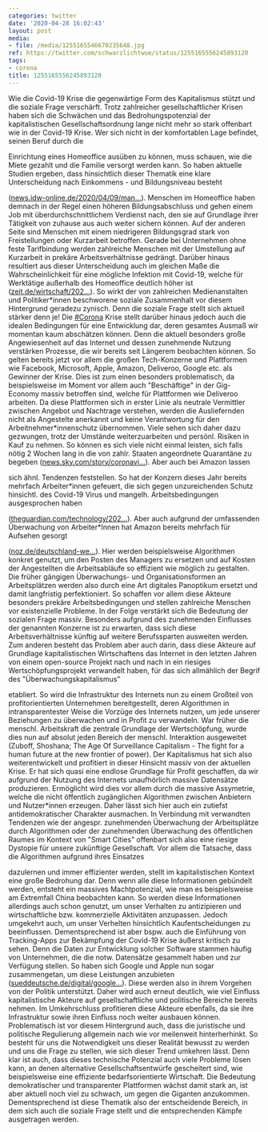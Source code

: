 ```yaml
---
categories: twitter
date: '2020-04-28 16:02:43'
layout: post
media:
- file: /media/1255165546670235648.jpg
ref: https://twitter.com/schwarzlichtwue/status/1255165556245893120
tags:
- corona
title: 1255165556245893120
---
```

Wie die Covid-19 Krise die gegenwärtige Form des Kapitalismus stützt und die soziale Frage verschärft. 
Trotz zahlreicher gesellschaftlicher Krisen haben sich die Schwächen und das Bedrohungspotenzial der kapitalistischen Gesellschaftsordnung lange nicht mehr so stark offenbart wie in der Covid-19 Krise.
Wer sich nicht in der komfortablen Lage befindet, seinen Beruf durch die

Einrichtung eines Homeoffice ausüben zu können, muss schauen, wie die Miete gezahlt und die Familie versorgt werden kann.
So haben aktuelle Studien ergeben, dass hinsichtlich dieser Thematik eine klare Unterscheidung nach Einkommens - und Bildungsniveau besteht

([news.idw-online.de/2020/04/09/man…](https://news.idw-online.de/2020/04/09/mannheimer-corona-studie-starke-soziale-ungleichheit-bei-home-office-und-kurzarbeit/)).
Menschen im Homeoffice haben demnach in der Regel einen höheren Bildungsabschluss und gehen einem Job mit überdurchschnittlichem Verdienst nach, den sie auf Grundlage ihrer Tätigkeit von zuhause aus auch weiter sichern können.
Auf der anderen Seite sind Menschen mit einem niedrigeren Bildungsgrad stark von Freistellungen oder Kurzarbeit betroffen. Gerade bei Unternehmen ohne feste Tarifbindung werden zahlreiche Menschen mit der Umstellung auf Kurzarbeit in prekäre Arbeitsverhältnisse gedrängt.
Darüber hinaus resultiert aus dieser Unterscheidung auch im gleichen Maße die Wahrscheinlichkeit für eine mögliche Infektion mit Covid-19, welche für Werktätige außerhalb des Homeoffice deutlich höher ist ([zeit.de/wirtschaft/202…](https://www.zeit.de/wirtschaft/2020-03/soziale-ungleichheit-coronavirus-pandemie-versorgung-covid-19)).
So wirkt der von zahlreichen Medienanstalten und Politiker\*innen beschworene soziale Zusammenhalt vor diesem Hintergrund geradezu zynisch. Denn die soziale Frage stellt sich aktuell stärker denn je!
Die [#Corona](/t/corona) Krise stellt darüber hinaus jedoch auch die idealen Bedingungen für eine Entwicklung dar, deren gesamtes Ausmaß wir momentan kaum abschätzen können.
Denn die aktuell besonders große Angewiesenheit auf das Internet und dessen zunehmende Nutzung verstärken Prozesse, die wir bereits seit Längerem beobachten können.
So gelten bereits jetzt vor allem die großen Tech-Konzerne und Plattformen wie Facebook, Microsoft, Apple, Amazon, Deliveroo, Google etc. als Gewinner der Krise.
Dies ist zum einen besonders problematisch, da beispielsweise im Moment vor allem auch "Beschäftige" in der Gig-Economy massiv betroffen sind, welche für Plattformen wie Deliveroo arbeiten.
Da diese Plattformen sich in erster Linie als neutrale Vermittler zwischen Angebot und Nachtrage verstehen, werden die Ausliefernden nicht als Angestelte anerkannt und keine Verantwortung für den Arbeitnehmer\*innenschutz übernommen.
Viele sehen sich daher dazu gezwungen, trotz der Umstände weiterzuarbeiten und persönl. Risiken in Kauf zu nehmen. So können es sich viele nicht einmal leisten, sich falls nötig 2 Wochen lang in die von zahlr. Staaten angeordnete Quarantäne zu begeben ([news.sky.com/story/coronavi…](https://news.sky.com/story/coronavirus-deliveroo-riders-say-they-cant-access-promised-hardship-fund-11959632)).
Aber auch bei Amazon lassen

sich ähnl. Tendenzen feststellen. So hat der Konzern dieses Jahr bereits mehrfach Arbeiter\*innen gefeuert, die sich gegen unzureichenden Schutz hinsichtl. des Covid-19 Virus und mangelh. Arbeitsbedingungen ausgesprochen haben

([theguardian.com/technology/202…](https://www.theguardian.com/technology/2020/apr/14/amazon-workers-fired-coronavirus-emily-cunningham-maren-costa)).
Aber auch aufgrund der umfassenden Überwachung von Arbeiter\*Innen hat Amazon bereits mehrfach für Aufsehen gesorgt

([noz.de/deutschland-we…](https://www.noz.de/deutschland-welt/niedersachsen/artikel/992503/wie-amazon-mitarbeiter-in-niedersachsen-ueberwacht)).
Hier werden beispielsweise Algorithmen konkret genutzt, um den Posten des Managers zu ersetzen und auf Kosten der Angestellten die Arbeitsabläufe so effizient wie möglich zu gestalten.
Die früher gängigen Überwachungs- und Organisationsformen an Arbeitsplätzen werden also durch eine Art digitales Panoptikum ersetzt und damit langfristig perfektioniert.
So schaffen vor allem diese Akteure besonders prekäre Arbeitsbedingungen und stellen zahlreiche Menschen vor existenzielle Probleme. In der Folge verstärkt sich die Bedeutung der sozialen Frage massiv.
Besonders aufgrund des zunehmenden Einflusses der genannten Konzerne ist zu erwarten, dass sich diese Arbeitsverhältnisse künftig auf weitere Berufssparten ausweiten werden.
Zum anderen besteht das Problem aber auch darin, dass diese Akteure auf Grundlage kapitalistischen Wirtschaftens das Internet in den letzten Jahren von einem open-source Projekt nach und nach in ein riesiges Wertschöpfungsprojekt verwandelt haben, 
 für das sich allmählich der Begrif des "Überwachungskapitalismus"

etabliert. So wird die Infrastruktur des Internets nun zu einem Großteil von profitorientierten Unternehmen bereitgestellt, deren Algorithmen in intransparentester Weise die Vorzüge des Internets nutzen, 
 um jede unserer Beziehungen zu überwachen und in Profit zu verwandeln.
War früher die menschl. Arbeitskraft die zentrale Grundlage der Wertschöpfung, wurde dies nun auf absolut jeden Bereich der menschl. Interaktion ausgeweitet (Zuboff, Shoshana; The Age Of Surveillance Capitalism - The fight for a human future at the new frontier of power).
Der Kapitalismus hat sich also weiterentwickelt und profitiert in dieser Hinsicht massiv von der aktuellen Krise. Er hat sich quasi eine endlose Grundlage für Profit geschaffen, da wir aufgrund der Nutzung des Internets unaufhörlich massive Datensätze produzieren.
Ermöglicht wird dies vor allem durch die massive Assymetrie, welche die nicht öffentlich zugänglichen Algorithmen zwischen Anbietern und Nutzer\*innen erzeugen. Daher lässt sich hier auch ein zutiefst antidemokratischer Charakter ausmachen.
In Verbindung mit verwandten Tendenzen wie der angespr. zunehmenden Überwachung der Arbeitsplätze durch Algorithmen oder der zunehmenden Überwachung des öffentlichen Raumes im Kontext von "Smart Cities" offenbart sich also eine riesige Dystopie für unsere zukünftige Gesellschaft.
Vor allem die Tatsache, dass die Algorithmen aufgrund ihres Einsatzes

dazulernen und immer effizienter werden, stellt im kapitalistischen Kontext eine große Bedrohung dar.
Denn wenn alle diese Informationen gebündelt werden, entsteht ein massives Machtpotenzial, wie man es beispielsweise am Extremfall China beobachten kann.
So werden diese Informationen allerdings auch schon genutzt, um unser Verhalten zu antizipieren und wirtschaftliche bzw. kommerzielle Aktivitäten anzupassen. Jedoch umgekehrt auch, um unser Verhelten hinsichtlich Kaufentscheidungen zu beeinflussen.
Dementsprechend ist aber bspw. auch die Einführung von Tracking-Apps zur Bekämpfung der Covid-19 Krise äußerst kritisch zu sehen. Denn die Daten zur Entwicklung solcher Software stammen häufig von Unternehmen, die die notw. Datensätze gesammelt haben und zur Verfügung stellen.
So haben sich Google und Apple nun sogar zusammengetan, um diese Leistungen anzubieten ([sueddeutsche.de/digital/google…](https://www.sueddeutsche.de/digital/google-apple-corona-app-tracing-dezentral-1.4876043)).
Diese werden also in ihrem Vorgehen von der Politik unterstützt. Daher wird auch erneut deutlich, wie viel Einfluss kapitalistische Akteure auf gesellschaftliche und politische Bereiche bereits nehmen.
Im Umkehrschluss profitieren diese Akteure ebenfalls, da sie ihre Infrastruktur sowie ihren Einfluss noch weiter ausbauen können. Problematisch ist vor diesem Hintergrund auch, dass die juristische und politische Regulierung allgemein nach wie vor meilenweit hinterherhinkt.
So besteht für uns die Notwendigkeit uns dieser Realität bewusst zu werden und uns die Frage zu stellen, wie sich dieser Trend umkehren lässt.
Denn klar ist auch, dass dieses technische Potenzial auch viele Probleme lösen kann, an denen alternative Gesellschaftsentwürfe gescheitert sind, wie beispielsweise eine effiziente bedarfsorientierte Wirtschaft.
Die Bedeutung demokratischer und transparenter Plattformen wächst damit stark an, ist aber aktuell noch viel zu schwach, um gegen die Giganten anzukommen.
Dementsprechend ist diese Thematik also der entscheidende Bereich, in dem sich auch die soziale Frage stellt und die entsprechenden Kämpfe ausgetragen werden.